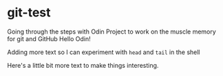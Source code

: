 # git-test

Going through the steps with Odin Project to work on the muscle memory for git and GitHub
Hello Odin!

Adding more text so I can experiment with `head` and `tail` in the shell

Here's a little bit more text to make things interesting.
